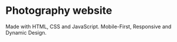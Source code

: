 # Photography website

Made with HTML, CSS and JavaScript.
Mobile-First, Responsive and Dynamic Design.
